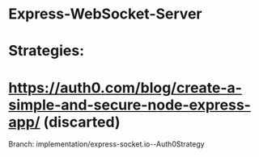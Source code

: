 # Express-WebSocket-Server


# Strategies:

#  https://auth0.com/blog/create-a-simple-and-secure-node-express-app/ (discarted)
Branch: implementation/express-socket.io--Auth0Strategy
